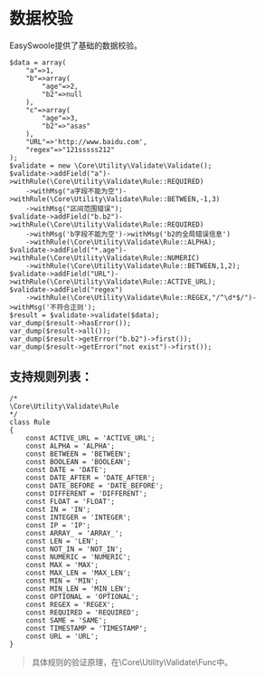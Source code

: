 # 数据校验
EasySwoole提供了基础的数据校验。
```
$data = array(
    "a"=>1,
    "b"=>array(
        "age"=>2,
        "b2"=>null
    ),
    "c"=>array(
        "age"=>3,
        "b2"=>"asas"
    ),
    "URL"=>'http://www.baidu.com',
    "regex"=>"121sssss212"
);
$validate = new \Core\Utility\Validate\Validate();
$validate->addField("a")->withRule(\Core\Utility\Validate\Rule::REQUIRED)
    ->withMsg("a字段不能为空")->withRule(\Core\Utility\Validate\Rule::BETWEEN,-1,3)
    ->withMsg("区间范围错误");
$validate->addField("b.b2")->withRule(\Core\Utility\Validate\Rule::REQUIRED)
    ->withMsg('b字段不能为空')->withMsg('b2的全局错误信息')
    ->withRule(\Core\Utility\Validate\Rule::ALPHA);
$validate->addField("*.age")->withRule(\Core\Utility\Validate\Rule::NUMERIC)
    ->withRule(\Core\Utility\Validate\Rule::BETWEEN,1,2);
$validate->addField("URL")->withRule(\Core\Utility\Validate\Rule::ACTIVE_URL);
$validate->addField("regex")
    ->withRule(\Core\Utility\Validate\Rule::REGEX,"/^\d*$/")->withMsg('不符合正则');
$result = $validate->validate($data);
var_dump($result->hasError());
var_dump($result->all());
var_dump($result->getError("b.b2")->first());
var_dump($result->getError("not exist")->first());
```

## 支持规则列表：
```
/*
\Core\Utility\Validate\Rule
*/
class Rule
{
    const ACTIVE_URL = 'ACTIVE_URL';
    const ALPHA = 'ALPHA';
    const BETWEEN = 'BETWEEN';
    const BOOLEAN = 'BOOLEAN';
    const DATE = 'DATE';
    const DATE_AFTER = 'DATE_AFTER';
    const DATE_BEFORE = 'DATE_BEFORE';
    const DIFFERENT = 'DIFFERENT';
    const FLOAT = 'FLOAT';
    const IN = 'IN';
    const INTEGER = 'INTEGER';
    const IP = 'IP';
    const ARRAY_ = 'ARRAY_';
    const LEN = 'LEN';
    const NOT_IN = 'NOT_IN';
    const NUMERIC = 'NUMERIC';
    const MAX = 'MAX';
    const MAX_LEN = 'MAX_LEN';
    const MIN = 'MIN';
    const MIN_LEN = 'MIN_LEN';
    const OPTIONAL = 'OPTIONAL';
    const REGEX = 'REGEX';
    const REQUIRED = 'REQUIRED';
    const SAME = 'SAME';
    const TIMESTAMP = 'TIMESTAMP';
    const URL = 'URL';
}
```
> 具体规则的验证原理，在\Core\Utility\Validate\Func中。

<script>
    var _hmt = _hmt || [];
    (function() {
        var hm = document.createElement("script");
        hm.src = "https://hm.baidu.com/hm.js?4c8d895ff3b25bddb6fa4185c8651cc3";
        var s = document.getElementsByTagName("script")[0];
        s.parentNode.insertBefore(hm, s);
    })();
</script>